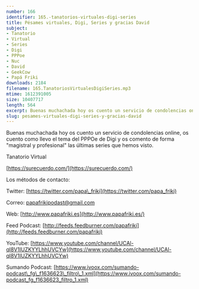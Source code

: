 ```yaml
---
number: 166
identifier: 165.-tanatorios-virtuales-digi-series
title: Pésames virtuales, Digi, Series y gracias David
subject:
- Tanatorio
- Virtual
- Series
- Digi
- PPPoe
- Nuc
- David
- GeekCow
- Papá Friki
downloads: 2184
filename: 165.TanatoriosVirtualesDigiSeries.mp3
mtime: 1612391005
size: 10407717
length: 564
excerpt: Buenas muchachada hoy os cuento un servicio de condolencias online, os cuento como llevo el tema del PPPOe de Digi y os comento de forma &quot;magistral y profesional&quot; las últimas series que hemos visto.
slug: pesames-virtuales-digi-series-y-gracias-david
---
```

Buenas muchachada hoy os cuento un servicio de condolencias online, os cuento como llevo el tema del PPPOe de Digi y os comento de forma "magistral y profesional" las últimas series que hemos visto.  

Tanatorio Virtual

[https://surecuerdo.com/](https://surecuerdo.com/)  

Los métodos de contacto:  

Twitter: [https://twitter.com/papa\_friki](https://twitter.com/papa_friki)

Correo: [papafrikipodast@gmail.com](https://archive.org/details/papafrikipodast@gmail.com)

Web: [http://www.papafriki.es](http://www.papafriki.es/)

Feed Podcast: [http://feeds.feedburner.com/papafriki](http://feeds.feedburner.com/papafriki)

YouTube: [https://www.youtube.com/channel/UCAl-ql8V1IUZKYYLhhUVCYw](https://www.youtube.com/channel/UCAl-ql8V1IUZKYYLhhUVCYw)  

Sumando Podcast: [https://www.ivoox.com/sumando-podcast\_fg\_f1636623\_filtro\_1.xml](https://www.ivoox.com/sumando-podcast_fg_f1636623_filtro_1.xml)